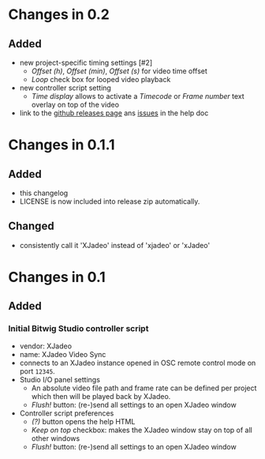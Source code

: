 # Changes in 0.2

## Added

- new project-specific timing settings [#2]
  - *Offset (h)*, *Offset (min)*, *Offset (s)* for video time offset
  - *Loop* check box for looped video playback
- new controller script setting
    - *Time display* allows to activate a *Timecode* or *Frame number* text overlay on top of the video
- link to the [github releases page](https://github.com/Trinitou/xjadeo_video_sync_for_bitwig/releases) ans [issues](https://github.com/Trinitou/xjadeo_video_sync_for_bitwig/issues) in the help doc

# Changes in 0.1.1

## Added

- this changelog
- LICENSE is now included into release zip automatically.

## Changed

- consistently call it 'XJadeo' instead of 'xjadeo' or 'xJadeo'

# Changes in 0.1

## Added

### Initial Bitwig Studio controller script
  - vendor: XJadeo
  - name: XJadeo Video Sync
  - connects to an XJadeo instance opened in OSC remote control mode on port `12345`.
  - Studio I/O panel settings
    - An absolute video file path and frame rate can be defined per project which then will be played back by XJadeo.
    - *Flush!* button: (re-)send all settings to an open XJadeo window
  - Controller script preferences
    - *(?)* button opens the help HTML
    - *Keep on top* checkbox: makes the XJadeo window stay on top of all other windows
    - *Flush!* button: (re-)send all settings to an open XJadeo window
